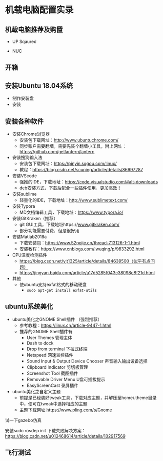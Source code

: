 # 机载电脑配置实录

## 机载电脑推荐及购置

- UP Sqaured

- NUC



## 开箱



## 安装Ubuntu 18.04系统

- 制作安装盘
- 安装

## 安装各种软件

- 安装Chrome浏览器
  - 安装包下载网址：http://www.ubuntuchrome.com/
  - 同步账户需要翻墙，需要先装个翻墙小工具，附上网址：https://github.com/getlantern/lantern
- 安装搜狗输入法
  - 安装包下载网址：https://pinyin.sogou.com/linux/
  - 教程：https://blog.csdn.net/scuping/article/details/86697287
- 安装VScode
  - 强推的IDE，下载地址：https://code.visualstudio.com/#alt-downloads
  - deb安装方式，下载后配合一些插件使用，更加高效！
- 安装sublime
  - 轻量化的IDE，下载地址：http://www.sublimetext.com/
- 安装Typora
  - MD文档编辑工具，下载地址：https://www.typora.io/
- 安装GitKraken（推荐）
  - git GUI工具，下载地址https://www.gitkraken.com/
  - 部分功能需要付费，但是很好用
- 安装Matlab2018a
  - 下载安装包：https://www.52pojie.cn/thread-713126-1-1.html
  - 安装教程：https://www.cnblogs.com/iwuqing/p/9833292.html
- CPU温度检测插件
  - https://blog.csdn.net/yjt1325/article/details/84639500（似乎有点问题）
  - https://jingyan.baidu.com/article/a17d5285f043c38098c8f21d.html
- 其他
  - 使ubuntu支持exfat格式的移动硬盘
    - `sudo apt-get install exfat-utils`

## ubuntu系统美化

- ubuntu美化之GNOME Shell插件 （强烈推荐）
  - 参考教程：https://linux.cn/article-9447-1.html
  - 推荐的GNOME Shell插件有
    - User Themes 管理主体
    - Dash to dock 
    - Drop from terminal 下拉式终端
    - Netspeed 网速监控插件
    - Sound Input & Output Device Chooser 声音输入输出设备选择
    - Clipboard Indicator 剪切板管理
    - Screenshot Tool 截图插件
    - Removable Driver Menu U盘可插拔提示
    - EasyScreenCast 录屏插件
- ubuntu美化之自定义主题
  - 前提是已经装好tweak工具，下载对应主题，并解压至home/.theme目录中，便可在tweak中选择相应的主题
  - 主题下载网址 https://www.pling.com/s/Gnome





试一下gazebo仿真

安装sudo rosdep init 下载失败解决方案：https://blog.csdn.net/u013468614/article/details/102917569



## 飞行测试

